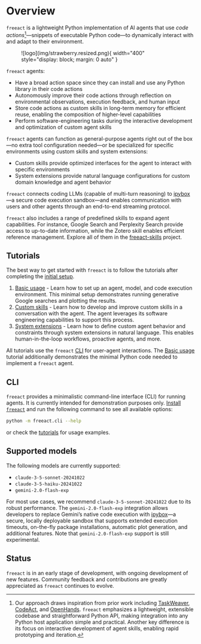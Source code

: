 # Overview

`freeact` is a lightweight Python implementation of AI agents that use *code actions*[^1]—snippets of executable Python code—to dynamically interact with and adapt to their environment. 

<figure markdown>
  ![logo](img/strawberry.resized.png){ width="400" style="display: block; margin: 0 auto" }
</figure>

`freeact` agents:

- Have a broad action space since they can install and use any Python library in their code actions
- Autonomously improve their code actions through reflection on environmental observations, execution feedback, and human input
- Store code actions as custom skills in long-term memory for efficient reuse, enabling the composition of higher-level capabilities
- Perform software-engineering tasks during the interactive development and optimization of custom agent skills

`freeact` agents can function as general-purpose agents right out of the box—no extra tool configuration needed—or be specialized for specific environments using custom skills and system extensions:

- Custom skills provide optimized interfaces for the agent to interact with specific environments
- System extensions provide natural language configurations for custom domain knowledge and agent behavior

`freeact` connects coding LLMs (capable of multi-turn reasoning) to [ipybox](https://gradion-ai.github.io/ipybox/)—a secure code execution sandbox—and enables communication with users and other agents through an end-to-end streaming protocol.

`freeact` also includes a range of predefined skills to expand agent capabilities. For instance, Google Search and Perplexity Search provide access to up-to-date information, while the Zotero skill enables efficient reference management. Explore all of them in the [freeact-skills](https://gradion-ai/github.com/freeact-skills/) project.

## Tutorials

The best way to get started with `freeact` is to follow the tutorials after completing the [initial setup](tutorials/setup.md). 

1. [Basic usage](tutorials/basics.md) - Learn how to set up an agent, model, and code execution environment. This minimal setup demonstrates running generative Google searches and plotting the results.
2. [Custom skills](tutorials/skills.md) - Learn how to develop and improve custom skills in a conversation with the agent. The agent leverages its software engineering capabilities to support this process.
3. [System extensions](tutorials/extend.md) - Learn how to define custom agent behavior and constraints through system extensions in natural language. This enables human-in-the-loop workflows, proactive agents, and more.

All tutorials use the `freeact` [CLI](#cli) for user-agent interactions. The [Basic usage](tutorials/basics.md) tutorial additionally demonstrates the minimal Python code needed to implement a `freeact` agent.

## CLI

`freeact` provides a minimalistic command-line interface (CLI) for running agents. It is currently intended for demonstration purposes only. [Install `freeact`](installation.md) and run the following command to see all available options:

```bash
python -m freeact.cli --help
```

or check the [tutorials](#tutorials) for usage examples.

## Supported models

The following models are currently supported:

- `claude-3-5-sonnet-20241022`
- `claude-3-5-haiku-20241022`
- `gemini-2.0-flash-exp`

For most use cases, we recommend `claude-3-5-sonnet-20241022` due to its robust performance. The `gemini-2.0-flash-exp` integration allows developers to replace Gemini’s native code execution with [ipybox](https://gradion-ai.github.io/ipybox/)—a secure, locally deployable sandbox that supports extended execution timeouts, on-the-fly package installations, automatic plot generation, and additional features. Note that `gemini-2.0-flash-exp` support is still experimental.

## Status

`freeact` is in an early stage of development, with ongoing development of new features. Community feedback and contributions are greatly appreciated as `freeact` continues to evolve.

[^1]: Our approach draws inspiration from prior work including [TaskWeaver](https://arxiv.org/abs/2311.17541), [CodeAct](https://arxiv.org/abs/2402.01030), and [OpenHands](https://arxiv.org/abs/2407.16741). `freeact` emphasizes a lightweight, extensible codebase and straightforward Python API, making integration into any Python host application simple and practical. Another key difference is its focus on interactive development of agent skills, enabling rapid prototyping and iteration.
